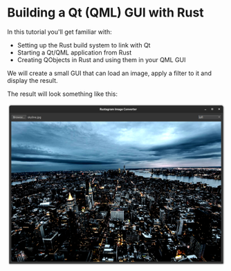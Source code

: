 # Building a Qt (QML) GUI with Rust

In this tutorial you'll get familiar with:

- Setting up the Rust build system to link with Qt
- Starting a Qt/QML application from Rust
- Creating QObjects in Rust and using them in your QML GUI

We will create a small GUI that can load an image, apply a filter to it and display the result.

The result will look something like this:

![A Qt application showing a picture of a Skyline with a lofi filter applied to it](qt-gui-skyline.png)

